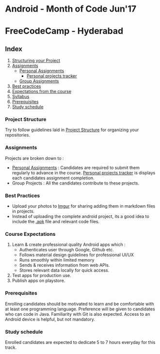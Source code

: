 # Android - Month of Code Jun'17
# FreeCodeCamp - Hyderabad

## Index
1. [Structuring your Project](https://github.com/fcc-hyd/moc-android/blob/master/README.md#project-structure)
2. [Assignments](https://github.com/fcc-hyd/moc-android/blob/master/README.md#assignments)
    - [Personal Assignments](https://github.com/fcc-hyd/moc-android/projects)
        - [Personal projects tracker](https://github.com/fcc-hyd/moc-android/blob/master/progressTracker.md)
    - [Group Assignments]()
3. [Best practices](https://github.com/fcc-hyd/moc-android/blob/master/README.md#best-practices)
4. [Expectations from the course](https://github.com/fcc-hyd/moc-android/blob/master/README.md#course-expectations)
5. [Syllabus](https://github.com/fcc-hyd/moc-android/blob/master/syllabus.md)
6. [Prerequisites](https://github.com/fcc-hyd/moc-android/blob/master/README.md#prerequisites)
7. [Study schedule](https://github.com/fcc-hyd/moc-android/blob/master/README.md#study-schedule)

### Project Structure
Try to follow guidelines laid in [Project Structure](https://github.com/fcc-hyd/moc-android/blob/master/projectStructure.md) for organizing your repositories.

### Assignments
Projects are broken down to :
- [Personal Assignments](https://github.com/fcc-hyd/moc-android/projects) : Candidates are required to submit them regularly to advance in the course. [Personal projects tracker](https://github.com/fcc-hyd/moc-android/blob/master/progressTracker.md) is displays each candidates assignment completion.
- Group Projects :
All the candidates contribute to these projects.

### Best Practices
- Upload your photos to [Imgur](http://imgur.com/) for sharing adding them in markdown files in projects.
- Instead of uploading the complete android project, its a good idea to include the [.apk](https://stackoverflow.com/questions/17702053/where-is-android-studio-building-my-apk-file) file and relevant code files.

### Course Expectations
1. Learn & create professional quality Android apps which :
    - Authenticates user through Google, Github etc.
    - Follows material design guidelines for professional UI/UX
    - Runs smoothly within limited memory
    - Sends & receives information from web APIs.
    - Stores relevant data locally for quick access.
2. Test apps for production use.
3. Publish apps on playstore.

### Prerequisites
Enrolling candidates should be motivated to learn and be comfortable with at least one programming language. Preference will be given to candidates who can code in Java. Familiarity with Git is also expected. Access to an Android device is helpful, but not mandatory.

### Study schedule
Enrolled candidates are expected to dedicate 5 to 7 hours everyday for this track.
